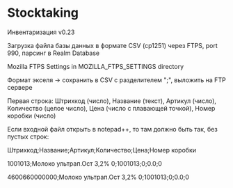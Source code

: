 # Stocktaking
Инвентаризация v0.23


Загрузка файла базы данных в формате CSV (cp1251) через  FTPS, port 990, парсинг в Realm
Database

Mozilla FTPS Settings in MOZILLA_FTPS_SETTINGS directory

Формат экселя -> сохранить в CSV с разделителем ";", выложить на FTP сервере

Первая строка: Штрихкод (число), Название (текст), Артикул (число),
Количество (целое число), Цена (число с плавающей точкой), Номер коробки
(число)

Если входной файл открыть в notepad++, то там должно быть так, без пустых строк:

Штрихкод;Название;Артикул;Количество;Цена;Номер коробки

1001013;Молоко ультрап.Ост 3,2% 0;1001013;0;0.0;0

4600660000000;Молоко ультрап.Ост 3,2% 0;1001013;0;0.0;0
